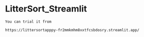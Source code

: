 # LitterSort_Streamlit

```
You can trial it from

https://littersortapppy-fr2mmkmhm8xxtfcsbdosry.streamlit.app/

```
